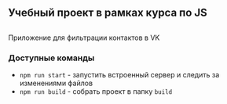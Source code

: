 ## Учебный проект в рамках курса по JS

##

Приложение для фильтрации контактов в VK

### Доступные команды

- `npm run start` - запустить встроенный сервер и следить за изменениями файлов
- `npm run build` - собрать проект в папку `build`
